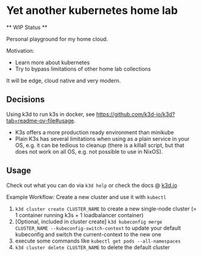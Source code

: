 # Yet another kubernetes home lab

** WIP Status **

Personal playground for my home cloud.

Motivation:
- Learn more about kubernetes
- Try to bypass limitations of other home lab collections

It will be edge, cloud native and very modern.


## Decisions

Using k3d to run k3s in docker, see https://github.com/k3d-io/k3d?tab=readme-ov-file#usage.

- K3s offers a more production ready environment than minikube
- Plain K3s has several limitations when using as a plain service in your OS, e.g. it can be tedious to cleanup (there is a killall script, but that does not work on all OS, e.g. not possible to use in NixOS).


## Usage

Check out what you can do via `k3d help` or check the docs @ [k3d.io](https://k3d.io)

Example Workflow: Create a new cluster and use it with `kubectl`

1. `k3d cluster create CLUSTER_NAME` to create a new single-node cluster (= 1 container running k3s + 1 loadbalancer container)
2. [Optional, included in cluster create] `k3d kubeconfig merge CLUSTER_NAME --kubeconfig-switch-context` to update your default kubeconfig and switch the current-context to the new one
3. execute some commands like `kubectl get pods --all-namespaces`
4. `k3d cluster delete CLUSTER_NAME` to delete the default cluster
